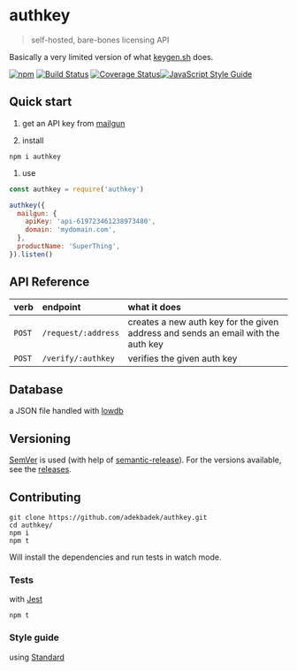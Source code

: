 # authkey
> self-hosted, bare-bones licensing API

Basically a very limited version of what [keygen.sh](https://keygen.sh/) does.

[![npm](https://img.shields.io/npm/v/authkey.svg)](https://www.npmjs.com/package/authkey)
[![Build Status](https://travis-ci.org/adekbadek/authkey.svg?branch=master)](https://travis-ci.org/adekbadek/authkey)
[![Coverage Status](https://coveralls.io/repos/github/adekbadek/authkey/badge.svg?branch=master)](https://coveralls.io/github/adekbadek/authkey?branch=master)[![JavaScript Style Guide](https://img.shields.io/badge/code_style-standard-brightgreen.svg)](https://standardjs.com)

## Quick start

1. get an API key from [mailgun](https://www.mailgun.com/)

1. install

  ```shell
  npm i authkey
  ```

1. use

  ```javascript
  const authkey = require('authkey')

  authkey({
    mailgun: {
      apiKey: 'api-619723461238973480',
      domain: 'mydomain.com',
    },
    productName: 'SuperThing',
  }).listen()
  ```

## API Reference

| verb | endpoint       | what it does     |
| :------------- | :------------- | :------------- |
| `POST` | `/request/:address` | creates a new auth key for the given address and sends an email with the auth key |
| `POST` | `/verify/:authkey` | verifies the given auth key |

## Database

a JSON file handled with [lowdb](https://github.com/typicode/lowdb)

## Versioning

[SemVer](http://semver.org/) is used (with help of [semantic-release](https://github.com/semantic-release/semantic-release)).
For the versions available, see the [releases](/releases).

## Contributing

```shell
git clone https://github.com/adekbadek/authkey.git
cd authkey/
npm i
npm t
```

Will install the dependencies and run tests in watch mode.

### Tests

with [Jest](https://facebook.github.io/jest/)

```shell
npm t
```

### Style guide

using [Standard](https://standardjs.com/)
